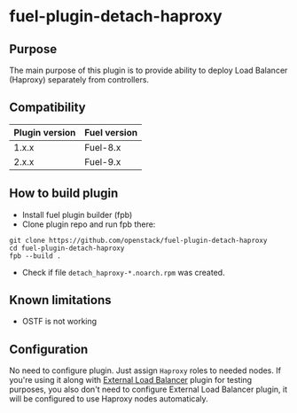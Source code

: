fuel-plugin-detach-haproxy
==========================

## Purpose
The main purpose of this plugin is to provide ability to deploy Load Balancer
(Haproxy) separately from controllers.

## Compatibility

| Plugin version | Fuel version |
| -------------- | ------------ |
| 1.x.x          | Fuel-8.x     |
| 2.x.x          | Fuel-9.x     |

## How to build plugin

* Install fuel plugin builder (fpb)
* Clone plugin repo and run fpb there:
```
git clone https://github.com/openstack/fuel-plugin-detach-haproxy
cd fuel-plugin-detach-haproxy
fpb --build .
```
* Check if file `detach_haproxy-*.noarch.rpm` was created.

## Known limitations
* OSTF is not working

## Configuration

No need to configure plugin. Just assign `Haproxy` roles to needed nodes.
If you're using it along with [External Load Balancer](https://github.com/openstack/fuel-plugin-external-lb)
plugin for testing purposes, you also don't need to configure External Load
Balancer plugin, it will be configured to use Haproxy nodes automaticaly.

